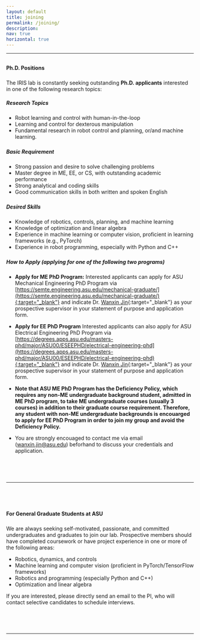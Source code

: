 ```yaml
---
layout: default
title: joining
permalink: /joining/
description: 
nav: true
horizontal: true
---
```




<hr />


<p style="margin-bottom:0.8cm"> </p>





#### **Ph.D. Positions**

<p style="margin-bottom:0.6cm"> </p>

The IRIS lab is constantly seeking outstanding **Ph.D. applicants** interested in one of the following research topics:


##### **Research Topics**
- Robot learning and control with human-in-the-loop
- Learning and control for dexterous manipulation
- Fundamental research  in robot control and planning, or/and machine learning.

<p style="margin-bottom:0.6cm"> </p>

##### **Basic Requirement**
- Strong passion and desire to solve challenging problems
- Master degree in ME, EE, or CS, with outstanding academic performance
- Strong analytical and coding skills
- Good communication skills in both written and spoken English

<p style="margin-bottom:0.6cm"> </p>

##### **Desired Skills**
- Knowledge of robotics, controls, planning, and machine learning
- Knowledge of optimization and linear algebra
- Experience in machine learning or computer vision, proficient in learning frameworks (e.g., PyTorch)
- Experience in robot programming, especially with Python and C++

<p style="margin-bottom:0.6cm"> </p>


##### **How to Apply (applying for one of the following two programs)**

<p style="margin-bottom:0.6cm"> </p>

- **Apply for ME PhD Program:** Interested applicants can apply for ASU Mechanical Engineering PhD Program via [https://semte.engineering.asu.edu/mechanical-graduate/](https://semte.engineering.asu.edu/mechanical-graduate/){:target="_blank"} and indicate Dr. [Wanxin Jin](https://wanxnijin.github.io){:target="_blank"} as your prospective supervisor in your statement of purpose and application form.



- **Apply for EE PhD Program** Interested applicants can also apply for ASU Electrical Engineering PhD Program via [https://degrees.apps.asu.edu/masters-phd/major/ASU00/ESEEPHD/electrical-engineering-phd](https://degrees.apps.asu.edu/masters-phd/major/ASU00/ESEEPHD/electrical-engineering-phd){:target="_blank"} and indicate Dr. [Wanxin Jin](https://wanxnijin.github.io){:target="_blank"} as your prospective supervisor in your statement of purpose and application form.


- **Note that ASU ME PhD Program has the Deficiency Policy, which requires any non-ME undergraduate background student, admitted in ME PhD program, to take ME undergraduate courses (usually 3 courses) in addition to their graduate course requirement. Therefore, any student with non-ME undergraduate backgrounds is  encouarged to apply for EE PhD Program in order to join my group and avoid the Deficiency Policy.**

- You are strongly encouaged to contact me via email (wanxin.jin@asu.edu) beforhand to discuss your credentials and application.




<p style="margin-bottom:2.0cm"> </p>


<hr />


<p style="margin-bottom:2.0cm"> </p>


#### **For General Graduate Students at ASU**

<p style="margin-bottom:0.6cm"> </p>

We are always seeking self-motivated, passionate, and committed undergraduates and graduates to join our lab. Prospective members should have completed coursework or have project experience in one or more of the following areas:

- Robotics, dynamics, and controls
- Machine learning and computer vision (proficient in PyTorch/TensorFlow frameworks)
- Robotics and programming (especially Python and C++)
- Optimization and linear algebra

If you are interested, please directly send an email to the PI, who will contact selective candidates to schedule interviews.



<p style="margin-bottom:2.0cm"> </p>


<hr />